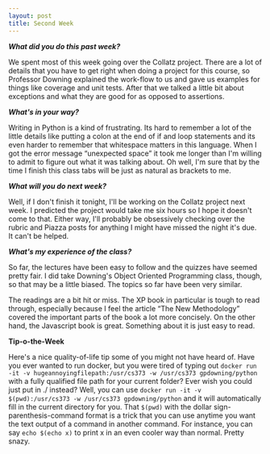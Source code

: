 ```yaml
---
layout: post
title: Second Week
---
```

<p><b><i>What did you do this past week?</i></b></p>
<p>We spent most of this week going over the Collatz project. There are a lot of details that you have to get right when doing a project for this course, so Professor Downing explained the work-flow to us and gave us examples for things like coverage and unit tests. After that we talked a little bit about exceptions and what they are good for as opposed to assertions.</p>
<p><b><i>What's in your way?</i></b></p>
<p>Writing in Python is a kind of frustrating. Its hard to remember a lot of the little details like putting a colon at the end of if and loop statements and its even harder to remember that whitespace matters in this language. When I got the error message “unexpected space” it took me longer than I'm willing to admit to figure out what it was talking about. Oh well, I'm sure that by the time I finish this class tabs will be just as natural as brackets to me.</p>
<p><b><i>What will you do next week?</i></b></p>
<p>Well, if I don't finish it tonight, I'll be working on the Collatz project next week. I predicted the project would take me six hours so I hope it doesn't come to that. Either way, I'll probably be obsessively checking over the rubric and Piazza posts for anything I might have missed the night it's due. It can't be helped.</p>
<p><b><i>What's my experience of the class?</i></b></p>
<p>So far, the lectures have been easy to follow and the quizzes have seemed pretty fair. I did take Downing's Object Oriented Programming class, though, so that may be a little biased. The topics so far have been very similar.</p>
<p>The readings are a bit hit or miss. The XP book in particular is tough to read through, especially because I feel the article “The New Methodology” covered the important parts of the book a lot more concisely. On the other hand, the Javascript book is great. Something about it is just easy to read.</p>
<p><b>Tip-o-the-Week</b></p>
<p>Here's a nice quality-of-life tip some of you might not have heard of. Have you ever wanted to run docker, but you were tired of typing out <code>docker run -it -v hugeannoyingfilepath:/usr/cs373 -w /usr/cs373 gpdowning/python</code> with a fully qualified file path for your current folder? Ever wish you could just put in ./ instead? Well, you can use <code>docker run -it -v $(pwd):/usr/cs373 -w /usr/cs373 gpdowning/python</code> and it will automatically fill in the current directory for you. That <code>$(pwd)</code> with the dollar sign-parenthesis-command format is a trick that you can use anytime you want the text output of a command in another command. For instance, you can say <code>echo $(echo x)</code> to print x in an even cooler way than normal. Pretty snazy.</p>
